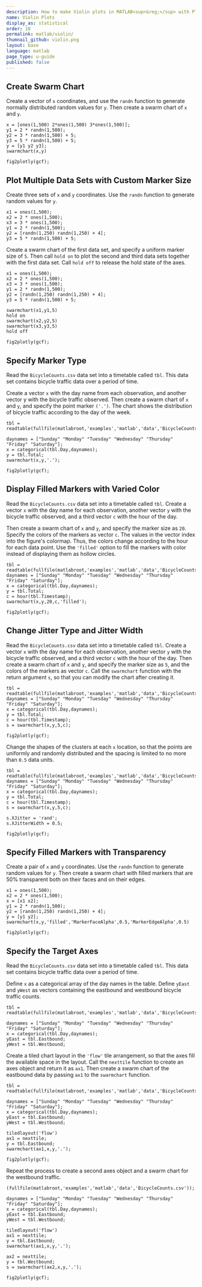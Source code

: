 ```yaml
---
description: How to make Violin plots in MATLAB<sup>&reg;</sup> with Plotly.
name: Violin Plots
display_as: statistical
order: 10
permalink: matlab/violin/
thumnail_github: violin.png
layout: base
language: matlab
page_type: u-guide
published: false
---
```


## Create Swarm Chart

Create a vector of `x` coordinates, and use the `randn` function to generate normally distributed random values for `y`. Then create a swarm chart of `x` and `y`.

```{matlab}
x = [ones(1,500) 2*ones(1,500) 3*ones(1,500)];
y1 = 2 * randn(1,500);
y2 = 3 * randn(1,500) + 5;
y3 = 5 * randn(1,500) + 5;
y = [y1 y2 y3];
swarmchart(x,y)

fig2plotly(gcf);
```


<!--------------------- EXAMPLE BREAK ------------------------->

## Plot Multiple Data Sets with Custom Marker Size

Create three sets of `x` and `y` coordinates. Use the `randn` function to generate random values for `y`.

```{matlab}
x1 = ones(1,500);
x2 = 2 * ones(1,500);
x3 = 3 * ones(1,500);
y1 = 2 * randn(1,500);
y2 = [randn(1,250) randn(1,250) + 4];
y3 = 5 * randn(1,500) + 5;
```

Create a swarm chart of the first data set, and specify a uniform marker size of `5`. Then call `hold on` to plot the second and third data sets together with the first data set. Call `hold off` to release the hold state of the axes.

```{matlab}
x1 = ones(1,500);
x2 = 2 * ones(1,500);
x3 = 3 * ones(1,500);
y1 = 2 * randn(1,500);
y2 = [randn(1,250) randn(1,250) + 4];
y3 = 5 * randn(1,500) + 5;

swarmchart(x1,y1,5)
hold on
swarmchart(x2,y2,5)
swarmchart(x3,y3,5)
hold off

fig2plotly(gcf);
```


<!--------------------- EXAMPLE BREAK ------------------------->

## Specify Marker Type

Read the `BicycleCounts.csv` data set into a timetable called `tbl`. This data set contains bicycle traffic data over a period of time.

Create a vector `x` with the day name from each observation, and another vector y with the bicycle traffic observed. Then create a swarm chart of `x` and `y`, and specify the point marker `('.')`. The chart shows the distribution of bicycle traffic according to the day of the week.

```{matlab}
tbl = readtable(fullfile(matlabroot,'examples','matlab','data','BicycleCounts.csv'));

daynames = ["Sunday" "Monday" "Tuesday" "Wednesday" "Thursday" "Friday" "Saturday"];
x = categorical(tbl.Day,daynames);
y = tbl.Total;
swarmchart(x,y,'.');

fig2plotly(gcf);
```


<!--------------------- EXAMPLE BREAK ------------------------->

## Display Filled Markers with Varied Color

Read the `BicycleCounts.csv` data set into a timetable called `tbl`. Create a vector `x` with the day name for each observation, another vector `y` with the bicycle traffic observed, and a third vector `c` with the hour of the day. 

Then create a swarm chart of `x` and `y`, and specify the marker size as `20`. Specify the colors of the markers as vector `c`. The values in the vector index into the figure's colormap. Thus, the colors change according to the hour for each data point. Use the `'filled'` option to fill the markers with color instead of displaying them as hollow circles. 

```{matlab}
tbl = readtable(fullfile(matlabroot,'examples','matlab','data','BicycleCounts.csv'));
daynames = ["Sunday" "Monday" "Tuesday" "Wednesday" "Thursday" "Friday" "Saturday"];
x = categorical(tbl.Day,daynames);
y = tbl.Total;
c = hour(tbl.Timestamp);
swarmchart(x,y,20,c,'filled');

fig2plotly(gcf);
```


<!--------------------- EXAMPLE BREAK ------------------------->

## Change Jitter Type and Jitter Width

Read the `BicycleCounts.csv` data set into a timetable called `tbl`. Create a vector `x` with the day name for each observation, another vector `y` with the bicycle traffic observed, and a third vector `c` with the hour of the day. Then create a swarm chart of `x` and `y`, and specify the marker size as `5`, and the colors of the markers as vector `c`. Call the `swarmchart` function with the return argument `s`, so that you can modify the chart after creating it. 

```{matlab}
tbl = readtable(fullfile(matlabroot,'examples','matlab','data','BicycleCounts.csv'));
daynames = ["Sunday" "Monday" "Tuesday" "Wednesday" "Thursday" "Friday" "Saturday"];
x = categorical(tbl.Day,daynames);
y = tbl.Total;
c = hour(tbl.Timestamp);
s = swarmchart(x,y,5,c);

fig2plotly(gcf);
```

Change the shapes of the clusters at each `x` location, so that the points are uniformly and randomly distributed and the spacing is limited to no more than `0.5` data units.

```{matlab}
tbl = readtable(fullfile(matlabroot,'examples','matlab','data','BicycleCounts.csv'));
daynames = ["Sunday" "Monday" "Tuesday" "Wednesday" "Thursday" "Friday" "Saturday"];
x = categorical(tbl.Day,daynames);
y = tbl.Total;
c = hour(tbl.Timestamp);
s = swarmchart(x,y,5,c);

s.XJitter = 'rand';
s.XJitterWidth = 0.5;

fig2plotly(gcf);
```



<!--------------------- EXAMPLE BREAK ------------------------->

## Specify Filled Markers with Transparency

Create a pair of `x` and `y` coordinates. Use the `randn` function to generate random values for `y`. Then create a swarm chart with filled markers that are 50% transparent both on their faces and on their edges.

```{matlab}
x1 = ones(1,500);
x2 = 2 * ones(1,500);
x = [x1 x2];
y1 = 2 * randn(1,500);
y2 = [randn(1,250) randn(1,250) + 4];
y = [y1 y2];
swarmchart(x,y,'filled','MarkerFaceAlpha',0.5,'MarkerEdgeAlpha',0.5)

fig2plotly(gcf);
```

<!--------------------- EXAMPLE BREAK ------------------------->

## Specify the Target Axes

Read the `BicycleCounts.csv` data set into a timetable called `tbl`. This data set contains bicycle traffic data over a period of time.

Define `x` as a categorical array of the day names in the table. Define `yEast` and `yWest` as vectors containing the eastbound and westbound bicycle traffic counts.

```{matlab}
tbl = readtable(fullfile(matlabroot,'examples','matlab','data','BicycleCounts.csv'));

daynames = ["Sunday" "Monday" "Tuesday" "Wednesday" "Thursday" "Friday" "Saturday"];
x = categorical(tbl.Day,daynames);
yEast = tbl.Eastbound;
yWest = tbl.Westbound;
```

Create a tiled chart layout in the `'flow'` tile arrangement, so that the axes fill the available space in the layout. Call the `nexttile` function to create an axes object and return it as `ax1`. Then create a swarm chart of the eastbound data by passing `ax1` to the `swarmchart` function.

```{matlab}
tbl = readtable(fullfile(matlabroot,'examples','matlab','data','BicycleCounts.csv'));

daynames = ["Sunday" "Monday" "Tuesday" "Wednesday" "Thursday" "Friday" "Saturday"];
x = categorical(tbl.Day,daynames);
yEast = tbl.Eastbound;
yWest = tbl.Westbound;

tiledlayout('flow')
ax1 = nexttile;
y = tbl.Eastbound;
swarmchart(ax1,x,y,'.');

fig2plotly(gcf);
```

Repeat the process to create a second axes object and a swarm chart for the westbound traffic.

```{matlab}
(fullfile(matlabroot,'examples','matlab','data','BicycleCounts.csv'));

daynames = ["Sunday" "Monday" "Tuesday" "Wednesday" "Thursday" "Friday" "Saturday"];
x = categorical(tbl.Day,daynames);
yEast = tbl.Eastbound;
yWest = tbl.Westbound;

tiledlayout('flow')
ax1 = nexttile;
y = tbl.Eastbound;
swarmchart(ax1,x,y,'.');

ax2 = nexttile;
y = tbl.Westbound;
s = swarmchart(ax2,x,y,'.');

fig2plotly(gcf);
```


<!--------------------- EXAMPLE BREAK ------------------------->

